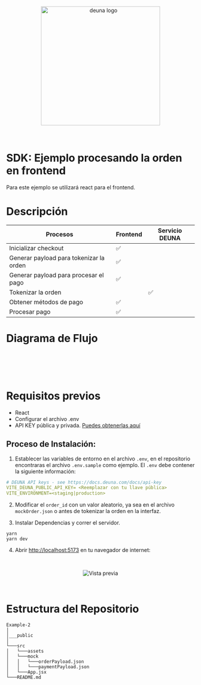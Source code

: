 <br />
<p align="center">
  <a href="https://deuna.com/">
    <img src="https://uploads-ssl.webflow.com/62e806ed6cc7b20ca6dc2b93/62fca876ea0f2668b1c21b8b_deuna.png" width="318px" alt="deuna logo" />
  </a>
</p>
<br />

# SDK: Ejemplo procesando la orden en frontend

Para este ejemplo se utilizará react para el frontend.

# Descripción

| Procesos| Frontend | Servicio DEUNA |
| --- | --- | --- |
| Inicializar checkout |  ✅  |  |
| Generar payload para tokenizar la orden |  ✅  |  |
| Generar payload para procesar el pago |  ✅  |  |
| Tokenizar la orden |  |  ✅  |
| Obtener métodos de pago |  ✅  |  |
| Procesar pago |  ✅  |  |

# Diagrama de Flujo 
<br />
<p align="center">
    <img src="https://files.readme.io/d53fc1a-Flujos_MerchantAPI_y_CheckoutAPI_-_Flujos_metodos_SDK__2.png" align="" alt="" caption="" height="auto" title="" width="auto" loading="lazy">
</p>
<br />



# Requisitos previos
- React
- Configurar el archivo .env 
- API KEY pública y privada. [Puedes obtenerlas aquí ](https://docs.deuna.com/v2.0/docs/api-key)


## Proceso de Instalación:

1. Establecer las variables de entorno en el archivo `.env`, en el repositorio encontraras el archivo `.env.sample` como ejemplo. El `.env` debe contener la siguiente información:

```yaml
# DEUNA API keys - see https://docs.deuna.com/docs/api-key
VITE_DEUNA_PUBLIC_API_KEY= <Reemplazar con tu llave pública>
VITE_ENVIRONMENT=<staging|production>
```

2. Modificar el `order_id`  con un valor aleatorio, ya sea en el archivo `mockOrder.json` o antes de tokenizar la orden en la interfaz.

3. Instalar Dependencias y correr el servidor.

```
yarn
yarn dev
```

4. Abrir [http://localhost:5173](http://localhost:5173) en tu navegador de internet:

<br />
<p align="center">
    <img src="https://user-images.githubusercontent.com/112917159/203379196-a942e0e0-36f0-4112-9255-6fcb7ccabad5.png"  alt="Vista previa" />
</p>
<br />

# Estructura del Repositorio

```
Example-2
│
│___public
│
└───src
│   └───assets 
│   └───mock
│   │   └───orderPayload.json
│   │   └───paymentPayload.json  
│   └───App.jsx 
└───README.md
```